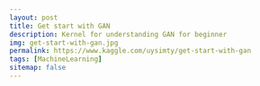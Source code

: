 ```yaml
---
layout: post
title: Get start with GAN
description: Kernel for understanding GAN for beginner
img: get-start-with-gan.jpg
permalink: https://www.kaggle.com/uysimty/get-start-with-gan
tags: [MachineLearning]
sitemap: false
---
```

